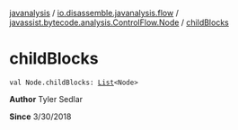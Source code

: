 [javanalysis](../../index.md) / [io.disassemble.javanalysis.flow](../index.md) / [javassist.bytecode.analysis.ControlFlow.Node](index.md) / [childBlocks](./child-blocks.md)

# childBlocks

`val Node.childBlocks: `[`List`](https://kotlinlang.org/api/latest/jvm/stdlib/kotlin.collections/-list/index.html)`<Node>`

**Author**
Tyler Sedlar

**Since**
3/30/2018

